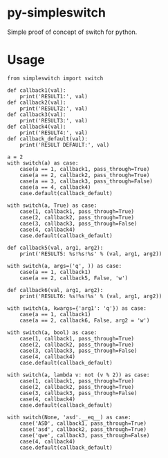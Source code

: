 py-simpleswitch
===============

Simple proof of concept of switch for python.

Usage
=====

    from simpleswitch import switch

    def callback1(val):
        print('RESULT1:', val)
    def callback2(val):
        print('RESULT2:', val)
    def callback3(val):
        print('RESULT3:', val)
    def callback4(val):
        print('RESULT4:', val)
    def callback_default(val):
        print('RESULT DEFAULT:', val)

    a = 2
    with switch(a) as case:
        case(a == 1, callback1, pass_through=True)
        case(a == 2, callback2, pass_through=True)
        case(a == 3, callback3, pass_through=False)
        case(a == 4, callback4)
        case.default(callback_default)

    with switch(a, True) as case:
        case(1, callback1, pass_through=True)
        case(2, callback2, pass_through=True)
        case(3, callback3, pass_through=False)
        case(4, callback4)
        case.default(callback_default)

    def callback5(val, arg1, arg2):
        print('RESULT5: %s!%s!%s' % (val, arg1, arg2))

    with switch(a, args=('q', )) as case:
        case(a == 1, callback1)
        case(a == 2, callback5, False, 'w')

    def callback6(val, arg1, arg2):
        print('RESULT6: %s!%s!%s' % (val, arg1, arg2))

    with switch(a, kwargs={'arg1': 'q'}) as case:
        case(a == 1, callback1)
        case(a == 2, callback6, False, arg2 = 'w')

    with switch(a, bool) as case:
        case(1, callback1, pass_through=True)
        case(2, callback2, pass_through=True)
        case(3, callback3, pass_through=False)
        case(4, callback4)
        case.default(callback_default)

    with switch(a, lambda v: not (v % 2)) as case:
        case(1, callback1, pass_through=True)
        case(2, callback2, pass_through=True)
        case(3, callback3, pass_through=False)
        case(4, callback4)
        case.default(callback_default)

    with switch(None, 'asd'.__eq__) as case:
        case('ASD', callback1, pass_through=True)
        case('asd', callback2, pass_through=True)
        case('qwe', callback3, pass_through=False)
        case(4, callback4)
        case.default(callback_default)
